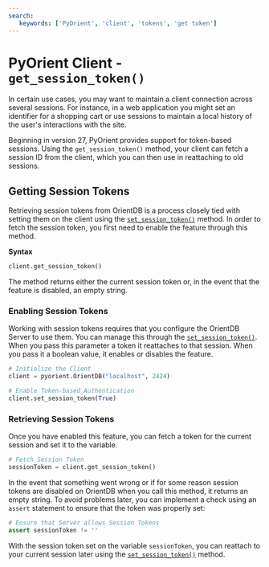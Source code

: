 ```yaml
---
search:
   keywords: ['PyOrient', 'client', 'tokens', 'get token']
---
```


# PyOrient Client - `get_session_token()`

In certain use cases, you may want to maintain a client connection across several sessions.  For instance, in a web application you might set an identifier for a shopping cart or use sessions to maintain a local history of the user's interactions with the site.

Beginning in version 27, PyOrient provides support for token-based sessions.  Using the `get_session_token()` method, your client can fetch a session ID from the client, which you can then use in reattaching to old sessions.

## Getting Session Tokens

Retrieving session tokens from OrientDB is a process closely tied with setting them on the client using the [`set_session_token()`](PyOrient-Client-Set-Session-Token.md) method.  In order to fetch the session token, you first need to enable the feature through this method.

**Syntax**

```py
client.get_session_token()
```

The method returns either the current session token or, in the event that the feature is disabled, an empty string.


### Enabling Session Tokens

Working with session tokens requires that you configure the OrientDB Server to use them.  You can manage this through the [`set_session_token()`](PyOrient-Client-Set-Session-Token.md).  When you pass this parameter a token it reattaches to that session.  When you pass it a boolean value, it enables or disables the feature.

```py
# Initialize the Client
client = pyorient.OrientDB("localhost", 2424)

# Enable Token-based Authentication
client.set_session_token(True)
```

### Retrieving Session Tokens

Once you have enabled this feature, you can fetch a token for the current session and set it to the variable.

```py
# Fetch Session Token
sessionToken = client.get_session_token()
```

In the event that something went wrong or if for some reason session tokens are disabled on OrientDB when you call this method, it returns an empty string.  To avoid problems later, you can implement a check using an `assert` statement to ensure that the token was properly set:

```py
# Ensure that Server allows Session Tokens
assert sessionToken != ''
```

With the session token set on the variable `sessionToken`, you can reattach to your current session later using the [`set_session_token()`](PyOrient-Client-Set-Session-Token.md) method. 
